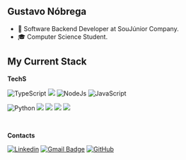 ##   Gustavo Nóbrega

- 💼 Software Backend Developer at SouJúnior Company.
- 🎓 Computer Science Student.

## My Current Stack

**TechS**

![TypeScript](https://img.shields.io/badge/TypeScript-007ACC?style=for-the-badge&logo=typescript&logoColor=white)
![](https://img.shields.io/badge/Express.js-404D59?style=for-the-badge)
![NodeJs](https://img.shields.io/badge/Node.js-43853D?style=for-the-badge&logo=node.js&logoColor=white)
![JavaScript](https://img.shields.io/badge/JavaScript-F7DF1E?style=for-the-badge&logo=javascript&logoColor=black)

![Python](https://img.shields.io/badge/Python-14354C?style=for-the-badge&logo=python&logoColor=white)
![](https://img.shields.io/badge/PostgreSQL-316192?style=for-the-badge&logo=postgresql&logoColor=white)
![](https://img.shields.io/badge/MongoDB-4EA94B?style=for-the-badge&logo=mongodb&logoColor=white)
![](https://img.shields.io/badge/Amazon_AWS-232F3E?style=for-the-badge&logo=amazon-aws&logoColor=white)
![](https://img.shields.io/badge/Docker-2496ED?style=for-the-badge&logo=docker&logoColor=white)


<br/>

**Contacts**

[![Linkedin](https://img.shields.io/badge/-username-blue?style=flat-square&logo=Linkedin&logoColor=white&link=https://www.linkedin.com/in/gustavonobregab/)](https://www.linkedin.com/in/gustavonobregab/)
[![Gmail Badge](https://img.shields.io/badge/-seuemail@email.com-006bed?style=flat-square&logo=Gmail&logoColor=white&link=mailto:gustavonobg@gmail.com)](mailto:gustavonobg@gmail.com)
[![GitHub](https://img.shields.io/github/followers/iuricode?label=follow&style=social)](https://github.com/Gustavonobregab)
